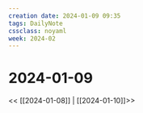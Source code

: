 ```yaml
---
creation date: 2024-01-09 09:35
tags: DailyNote
cssclass: noyaml
week: 2024-02
---
```


# 2024-01-09

<< [[2024-01-08]] | [[2024-01-10]]>>

